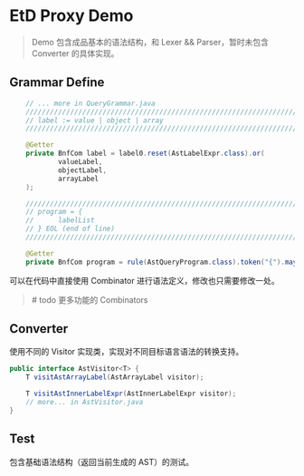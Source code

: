 # EtD Proxy Demo

> Demo 包含成品基本的语法结构，和 Lexer && Parser，暂时未包含 Converter 的具体实现。

## Grammar Define

``` java
	// ... more in QueryGrammar.java
    ///////////////////////////////////////////////////////////////////////////
    // label := value | object | array
    ///////////////////////////////////////////////////////////////////////////

    @Getter
    private BnfCom label = label0.reset(AstLabelExpr.class).or(
            valueLabel,
            objectLabel,
            arrayLabel
    );

    ///////////////////////////////////////////////////////////////////////////
    // program = {
    //      labelList
    // } EOL (end of line)
    ///////////////////////////////////////////////////////////////////////////

    @Getter
    private BnfCom program = rule(AstQueryProgram.class).token("{").maybe(innerLabelList).token("}").sep(EOL);

```

可以在代码中直接使用 Combinator 进行语法定义，修改也只需要修改一处。

> \# todo 更多功能的 Combinators



## Converter

使用不同的 Visitor 实现类，实现对不同目标语言语法的转换支持。

``` java
public interface AstVisitor<T> {
    T visitAstArrayLabel(AstArrayLabel visitor);

    T visitAstInnerLabelExpr(AstInnerLabelExpr visitor);
	// more... in AstVisitor.java
}

```



## Test

包含基础语法结构（返回当前生成的 AST）的测试。